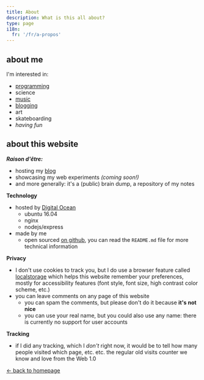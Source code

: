 ```yaml
---
title: About
description: What is this all about?
type: page
i18n:
  fr: '/fr/a-propos'
---
```


## about me

I'm interested in:

- <a href="https://github.com/hexanal" target="_blank" rel="noopener noreferrer">programming</a>
- science
- <a href="https://fredmercy.bandcamp.com" target="_blank" rel="noopener noreferrer">music</a>
- [blogging](/blog)
- art
- skateboarding
- _having fun_

## about this website

**_Raison d'être:_**

- hosting my [blog](/blog)
- showcasing my web experiments *(coming soon!)*
- and more generally: it's a (public) brain dump, a repository of my notes

**Technology**

- hosted by [Digital Ocean](https://www.digitalocean.com)
  - ubuntu 16.04
  - nginx
  - nodejs/express
- made by me
  - open sourced [on github](https://github.com/hexanal/fredmercy-blog), you can read the `README.md` file for more technical information

**Privacy**

- I don't use cookies to track you, but I do use a browser feature called [localstorage](https://developer.mozilla.org/en-US/docs/Web/API/Window/localStorage) which helps this website remember your preferences, mostly for accessibility features (font style, font size, high contrast color scheme, etc.)
- you can leave comments on any page of this website
  - you can spam the comments, but please don't do it because **it's not nice**
  - you can use your real name, but you could also use any name: there is currently no support for user accounts

**Tracking**

- if I did any tracking, which I *don't* right now, it would be to tell how many people visited which page, etc. etc. the regular old visits counter we know and love from the Web 1.0

<a href="/" class="button">← back to homepage</a>
